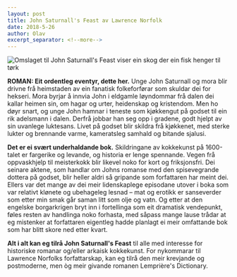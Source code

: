 ```yaml
---
layout: post
title: John Saturnall's Feast av Lawrence Norfolk
date: 2018-5-26
author: Olav
excerpt_separator: <!--more-->
---
```


![Omslaget til John Saturnall's Feast viser ein skog der ein fisk henger til tørk](/images/saturnall.jpg)

**ROMAN: Eit ordentleg eventyr, dette her.** Unge John Saturnall og mora blir drivne frå heimstaden av ein fanatisk folkeforførar som skuldar dei for hekseri. Mora byrjar å innvia John i eldgamle løyndommar frå dalen dei kallar heimen sin, om hagar og urter, heidenskap og kristendom. <!--more--> Men ho døyr snart, og unge John hamnar i teneste som kjøkkengut på godset til ein rik adelsmann i dalen. Derfrå jobbar han seg opp i gradene, godt hjelpt av sin uvanlege luktesans. Livet på godset blir skildra frå kjøkkenet, med sterke lukter og brennande varme, kameratsleg samhald og bitande sjalusi.

**Det er ei svært underhaldande bok.** Skildringane av kokkekunst på 1600-talet er fargerike og levande, og historia er lenge spennande. Vegen frå oppvaskhjelp til meisterkokk blir likevel noko for kort og friksjonsfri. Dei seinare aktene, som handlar om Johns romanse med den spisevegrande dottera på godset, blir heller aldri så gripande som forfattaren har meint dei. Ellers var det mange av dei meir lidenskaplege episodane utover i boka som var relativt klønete og ubehageleg lesnad – mat og erotikk er sanseverder som etter min smak går saman litt som olje og vatn. Og etter at den engelske borgarkrigen bryt inn i fortellinga som eit dramatisk vendepunkt, føles resten av handlinga noko forhasta, med såpass mange lause trådar at eg mistenker at forfattaren eigentleg hadde planlagt ei meir omfattande bok som har blitt skore ned etter kvart.

**Alt i alt kan eg tilrå John Saturnall's Feast** til alle med interesse for historiske romanar og/eller arkaisk kokkekunst. For nykommarar til Lawrence Norfolks forfattarskap, kan eg tilrå den meir krevjande og postmoderne, men òg meir givande romanen Lemprière's Dictionary.